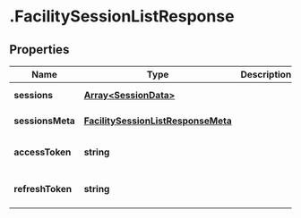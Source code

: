 # .FacilitySessionListResponse

## Properties

Name | Type | Description | Notes
------------ | ------------- | ------------- | -------------
**sessions** | [**Array&lt;SessionData&gt;**](SessionData.md) |  | [default to undefined]
**sessionsMeta** | [**FacilitySessionListResponseMeta**](FacilitySessionListResponseMeta.md) |  | [default to undefined]
**accessToken** | **string** |  | [optional] [default to undefined]
**refreshToken** | **string** |  | [optional] [default to undefined]

